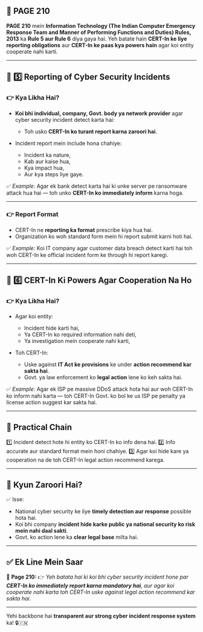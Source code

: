 ## 📄 **PAGE 210**

**PAGE 210** mein **Information Technology (The Indian Computer Emergency Response Team and Manner of Performing Functions and Duties) Rules, 2013** ka **Rule 5 aur Rule 6** diya gaya hai.
Yeh batate hain **CERT-In ke liye reporting obligations** aur **CERT-In ke paas kya powers hain** agar koi entity cooperate nahi karti.

---

## 🔹 **5️⃣ Reporting of Cyber Security Incidents**

### 👉 Kya Likha Hai?

* **Koi bhi individual, company, Govt. body ya network provider** agar cyber security incident detect karta hai:

  * Toh usko **CERT-In ko turant report karna zaroori hai**.
* Incident report mein include hona chahiye:

  * Incident ka nature,
  * Kab aur kaise hua,
  * Kya impact hua,
  * Aur kya steps liye gaye.

✅ *Example:* Agar ek bank detect karta hai ki unke server pe ransomware attack hua hai — toh unko **CERT-In ko immediately inform** karna hoga.

---

### 👉 Report Format

* CERT-In ne **reporting ka format** prescribe kiya hua hai.
* Organization ko woh standard form mein hi report submit karni hoti hai.

✅ *Example:* Koi IT company agar customer data breach detect karti hai toh woh CERT-In ke official incident form ke through hi report karegi.

---

## 🔹 **6️⃣ CERT-In Ki Powers Agar Cooperation Na Ho**

### 👉 Kya Likha Hai?

* Agar koi entity:

  * Incident hide karti hai,
  * Ya CERT-In ko required information nahi deti,
  * Ya investigation mein cooperate nahi karti,
* Toh CERT-In:

  * Uske against **IT Act ke provisions** ke under **action recommend kar sakta hai**.
  * Govt. ya law enforcement ko **legal action** lene ko keh sakta hai.

✅ *Example:* Agar ek ISP pe massive DDoS attack hota hai aur woh CERT-In ko inform nahi karta — toh CERT-In Govt. ko bol ke us ISP pe penalty ya license action suggest kar sakta hai.

---

## 🧩 **Practical Chain**

1️⃣ Incident detect hote hi entity ko CERT-In ko info dena hai.
2️⃣ Info accurate aur standard format mein honi chahiye.
3️⃣ Agar koi hide kare ya cooperation na de toh CERT-In legal action recommend karega.

---

## 🔹 **Kyun Zaroori Hai?**

✅ Isse:

* National cyber security ke liye **timely detection aur response** possible hota hai.
* Koi bhi company **incident hide karke public ya national security ko risk mein nahi daal sakti**.
* Govt. ko action lene ka **clear legal base** milta hai.

---

## ✅ **Ek Line Mein Saar**

📌 **Page 210:**
👉 *Yeh batata hai ki koi bhi cyber security incident hone par **CERT-In ko immediately report karna mandatory hai**, aur agar koi cooperate nahi karta toh CERT-In uske against legal action recommend kar sakta hai.*

---

Yehi backbone hai **transparent aur strong cyber incident response system** ka! 🔒🇮🇳
